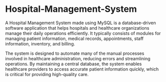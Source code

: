 # Hospital-Management-System
A Hospital Management System made using MySQL is a database-driven software application that helps hospitals and healthcare organizations manage 
their daily operations efficiently. It typically consists of modules for managing patient information, medical records, appointments,
staff information, inventory, and billing.

The system is designed to automate many of the manual processes involved in healthcare administration,
reducing errors and streamlining operations. By maintaining a central database, the system enables healthcare providers to access accurate 
patient information quickly, which is critical for providing high-quality care.
